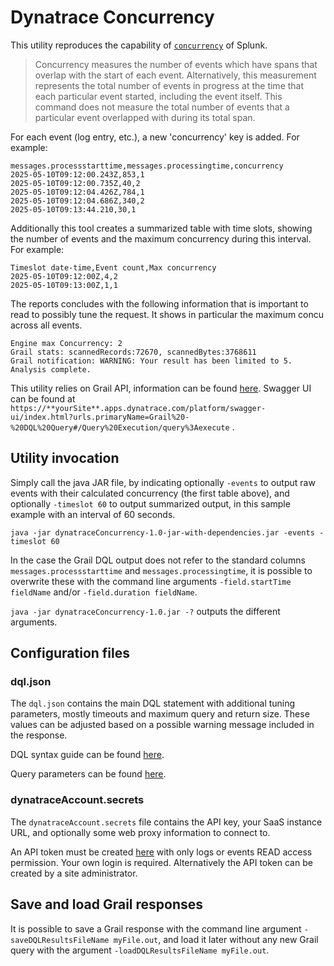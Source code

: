 # Dynatrace Concurrency

This utility reproduces the capability of [`concurrency`](https://docs.splunk.com/Documentation/SplunkCloud/latest/SearchReference/Concurrency) of Splunk.

> Concurrency measures the number of events which have spans that overlap with the start of each event. Alternatively, this measurement represents the total number of events in progress at the time that each particular event started, including the event itself. This command does not measure the total number of events that a particular event overlapped with during its total span.

For each event (log entry, etc.), a new 'concurrency' key is added. For example:

```text
messages.processstarttime,messages.processingtime,concurrency
2025-05-10T09:12:00.243Z,853,1
2025-05-10T09:12:00.735Z,40,2
2025-05-10T09:12:04.426Z,784,1
2025-05-10T09:12:04.686Z,340,2
2025-05-10T09:13:44.210,30,1
```

Additionally this tool creates a summarized table with time slots, showing the number of events and the maximum concurrency during this interval. For example:

```text
Timeslot date-time,Event count,Max concurrency
2025-05-10T09:12:00Z,4,2
2025-05-10T09:13:00Z,1,1
```

The reports concludes with the following information that is important to read to possibly tune the request. It shows in particular the maximum concu
across all events.

```text
Engine max Concurrency: 2
Grail stats: scannedRecords:72670, scannedBytes:3768611
Grail notification: WARNING: Your result has been limited to 5.
Analysis complete.
```

This utility relies on Grail API, information can be found [here](https://developer.dynatrace.com/plan/platform-services/grail-service/). Swagger UI can be found at `https://**yourSite**.apps.dynatrace.com/platform/swagger-ui/index.html?urls.primaryName=Grail%20-%20DQL%20Query#/Query%20Execution/query%3Aexecute` .

## Utility invocation

Simply call the java JAR file, by indicating optionally `-events` to output raw events with their calculated concurrency (the first table above), and optionally `-timeslot 60` to output summarized output, in this sample example with an interval of 60 seconds.

`java -jar dynatraceConcurrency-1.0-jar-with-dependencies.jar -events -timeslot 60`

In the case the Grail DQL output does not refer to the standard columns `messages.processstarttime` and `messages.processingtime`, it is possible to overwrite these with the command line arguments `-field.startTime fieldName` and/or `-field.duration fieldName`.

`java -jar dynatraceConcurrency-1.0.jar -?` outputs the different arguments.

## Configuration files

### dql.json

The `dql.json` contains the main DQL statement with additional tuning parameters, mostly timeouts and maximum query and return size. These values can be adjusted based on a possible warning message included in the response.

DQL syntax guide can be found [here](https://docs.dynatrace.com/docs/discover-dynatrace/references/dynatrace-query-language).

Query parameters can be found [here](https://developer.dynatrace.com/develop/sdks/client-query/#executerequest).

### dynatraceAccount.secrets

The `dynatraceAccount.secrets` file contains the API key, your SaaS instance URL, and optionally some web proxy information to connect to.

An API token must be created [here](https://myaccount.dynatrace.com/platformTokens) with only logs or events READ access permission. Your own login is required. Alternatively the API token can be created by a site administrator.

## Save and load Grail responses

It is possible to save a Grail response with the command line argument `-saveDQLResultsFileName myFile.out`, and load it later without any new Grail query with the argument `-loadDQLResultsFileName myFile.out`. 
